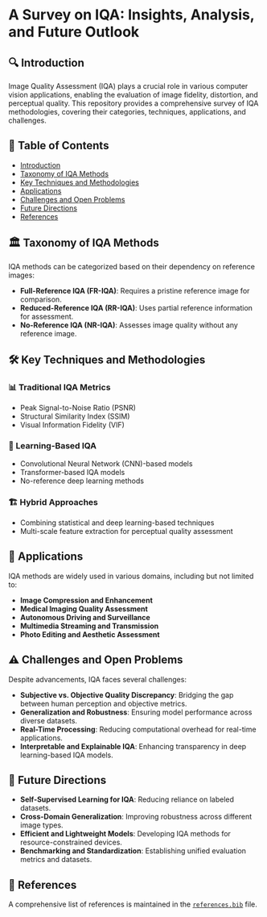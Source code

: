 # A Survey on IQA: Insights, Analysis, and Future Outlook

## 🔍 Introduction

Image Quality Assessment (IQA) plays a crucial role in various computer vision applications, enabling the evaluation of image fidelity, distortion, and perceptual quality. This repository provides a comprehensive survey of IQA methodologies, covering their categories, techniques, applications, and challenges.

## 📜 Table of Contents

- [Introduction](#introduction)
- [Taxonomy of IQA Methods](#taxonomy-of-iqa-methods)
- [Key Techniques and Methodologies](#key-techniques-and-methodologies)
- [Applications](#applications)
- [Challenges and Open Problems](#challenges-and-open-problems)
- [Future Directions](#future-directions)
- [References](#references)

## 🏛 Taxonomy of IQA Methods

IQA methods can be categorized based on their dependency on reference images:

- **Full-Reference IQA (FR-IQA)**: Requires a pristine reference image for comparison.
- **Reduced-Reference IQA (RR-IQA)**: Uses partial reference information for assessment.
- **No-Reference IQA (NR-IQA)**: Assesses image quality without any reference image.

## 🛠 Key Techniques and Methodologies

### 📊 Traditional IQA Metrics
- Peak Signal-to-Noise Ratio (PSNR)
- Structural Similarity Index (SSIM)
- Visual Information Fidelity (VIF)

### 🤖 Learning-Based IQA
- Convolutional Neural Network (CNN)-based models
- Transformer-based IQA models
- No-reference deep learning methods

### 🏗 Hybrid Approaches
- Combining statistical and deep learning-based techniques
- Multi-scale feature extraction for perceptual quality assessment

## 🚀 Applications

IQA methods are widely used in various domains, including but not limited to:

- **Image Compression and Enhancement**
- **Medical Imaging Quality Assessment**
- **Autonomous Driving and Surveillance**
- **Multimedia Streaming and Transmission**
- **Photo Editing and Aesthetic Assessment**

## ⚠ Challenges and Open Problems

Despite advancements, IQA faces several challenges:

- **Subjective vs. Objective Quality Discrepancy**: Bridging the gap between human perception and objective metrics.
- **Generalization and Robustness**: Ensuring model performance across diverse datasets.
- **Real-Time Processing**: Reducing computational overhead for real-time applications.
- **Interpretable and Explainable IQA**: Enhancing transparency in deep learning-based IQA models.

## 🔭 Future Directions

- **Self-Supervised Learning for IQA**: Reducing reliance on labeled datasets.
- **Cross-Domain Generalization**: Improving robustness across different image types.
- **Efficient and Lightweight Models**: Developing IQA methods for resource-constrained devices.
- **Benchmarking and Standardization**: Establishing unified evaluation metrics and datasets.

## 📖 References

A comprehensive list of references is maintained in the [`references.bib`](./references.bib) file.
